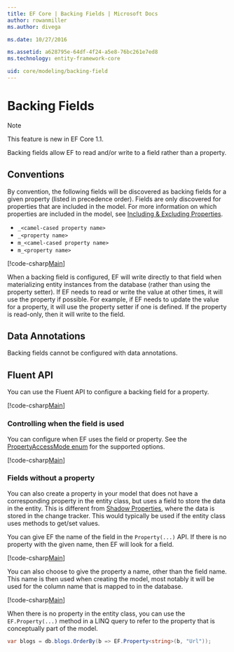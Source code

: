 ```yaml
---
title: EF Core | Backing Fields | Microsoft Docs
author: rowanmiller
ms.author: divega

ms.date: 10/27/2016

ms.assetid: a628795e-64df-4f24-a5e8-76bc261e7ed8
ms.technology: entity-framework-core

uid: core/modeling/backing-field
---
```

# Backing Fields

> [!NOTE]
> This feature is new in EF Core 1.1.

Backing fields allow EF to read and/or write to a field rather than a property.

## Conventions

By convention, the following fields will be discovered as backing fields for a given property (listed in precedence order). Fields are only discovered for properties that are included in the model. For more information on which properties are included in the model, see [Including & Excluding Properties](included-properties.md).

* `_<camel-cased property name>`
* `_<property name>`
* `m_<camel-cased property name>`
* `m_<property name>`

[!code-csharp[Main](../../../samples/core/Modeling/Conventions/Samples/BackingField.cs#Sample)]

When a backing field is configured, EF will write directly to that field when materializing entity instances from the database (rather than using the property setter). If EF needs to read or write the value at other times, it will use the property if possible. For example, if EF needs to update the value for a property, it will use the property setter if one is defined. If the property is read-only, then it will write to the field.

## Data Annotations

Backing fields cannot be configured with data annotations.

## Fluent API

You can use the Fluent API to configure a backing field for a property.

[!code-csharp[Main](../../../samples/core/Modeling/FluentAPI/Samples/BackingField.cs#Sample)]

### Controlling when the field is used

You can configure when EF uses the field or property. See the [PropertyAccessMode enum](https://docs.microsoft.com/en-us/ef/core/api/microsoft.entityframeworkcore.metadata.propertyaccessmode) for the supported options.

[!code-csharp[Main](../../../samples/core/Modeling/FluentAPI/Samples/BackingFieldAccessMode.cs#Sample)]

### Fields without a property

You can also create a property in your model that does not have a corresponding property in the entity class, but uses a field to store the data in the entity. This is different from [Shadow Properties](shadow-properties.md), where the data is stored in the change tracker. This would typically be used if the entity class uses methods to get/set values.

You can give EF the name of the field in the `Property(...)` API. If there is no property with the given name, then EF will look for a field.

[!code-csharp[Main](../../../samples/core/Modeling/FluentAPI/Samples/BackingFieldNoProperty.cs#Sample)]

You can also choose to give the property a name, other than the field name. This name is then used when creating the model, most notably it will be used for the column name that is mapped to in the database.

[!code-csharp[Main](../../../samples/core/Modeling/FluentAPI/Samples/BackingFieldConceptualProperty.cs#Sample)]

When there is no property in the entity class, you can use the `EF.Property(...)` method in a LINQ query to refer to the property that is conceptually part of the model.

``` csharp
var blogs = db.blogs.OrderBy(b => EF.Property<string>(b, "Url"));
```
